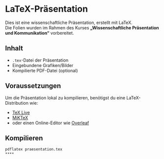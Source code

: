 # LaTeX-Präsentation

Dies ist eine wissenschaftliche Präsentation, erstellt mit LaTeX.  
Die Folien wurden im Rahmen des Kurses **„Wissenschaftliche Präsentation und Kommunikation“** vorbereitet.

## Inhalt

- `.tex`-Datei der Präsentation
- Eingebundene Grafiken/Bilder
- Kompilierte PDF-Datei (optional)

## Voraussetzungen

Um die Präsentation lokal zu kompilieren, benötigst du eine LaTeX-Distribution wie:

- [TeX Live](https://www.tug.org/texlive/)
- [MiKTeX](https://miktex.org/)
- oder einen Online-Editor wie [Overleaf](https://www.overleaf.com/)

## Kompilieren

```bash
pdflatex praesentation.tex
****
